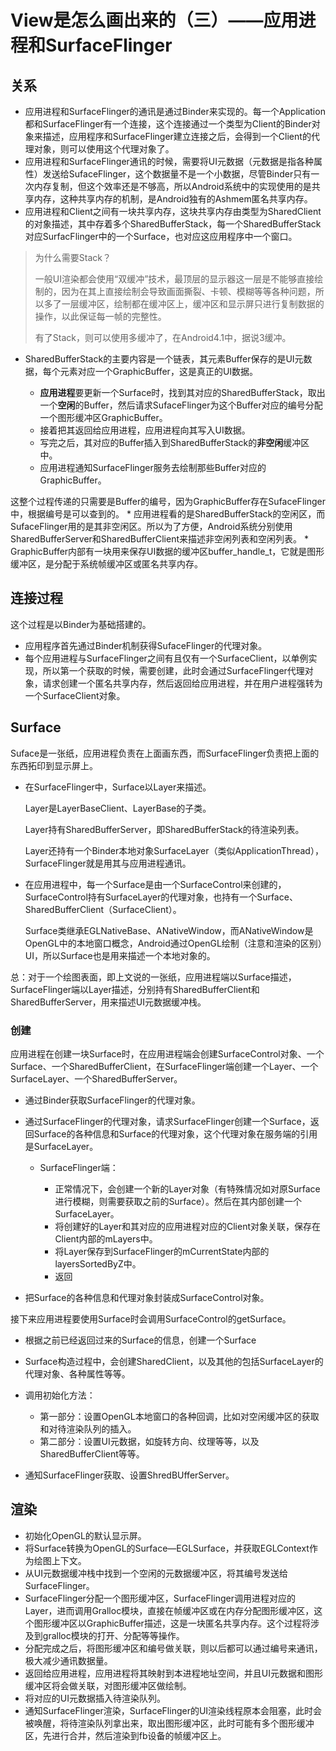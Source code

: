 # View是怎么画出来的（三）——应用进程和SurfaceFlinger

## 关系

* 
  应用进程和SurfaceFlinger的通讯是通过Binder来实现的。每一个Application都和SurfaceFlinger有一个连接，这个连接通过一个类型为Client的Binder对象来描述，应用程序和SurfaceFlinger建立连接之后，会得到一个Client的代理对象，则可以使用这个代理对象了。
* 
  应用进程和SurfaceFlinger通讯的时候，需要将UI元数据（元数据是指各种属性）发送给SufaceFlinger，这个数据量不是一个小数据，尽管Binder只有一次内存复制，但这个效率还是不够高，所以Android系统中的实现使用的是共享内存，这种共享内存的机制，是Android独有的Ashmem匿名共享内存。
* 
  应用进程和Client之间有一块共享内存，这块共享内存由类型为SharedClient的对象描述，其中存着多个SharedBufferStack，每一个SharedBufferStack对应SurfacFlinger中的一个Surface，也对应这应用程序中一个窗口。

> 为什么需要Stack？
>
> 一般UI渲染都会使用“双缓冲”技术，最顶层的显示器这一层是不能够直接绘制的，因为在其上直接绘制会导致画面撕裂、卡顿、模糊等等各种问题，所以多了一层缓冲区，绘制都在缓冲区上，缓冲区和显示屏只进行复制数据的操作，以此保证每一帧的完整性。
>
> 有了Stack，则可以使用多缓冲了，在Android4.1中，据说3缓冲。

* 
  SharedBufferStack的主要内容是一个链表，其元素Buffer保存的是UI元数据，每个元素对应一个GraphicBuffer，这是真正的UI数据。

  * **应用进程**要更新一个Surface时，找到其对应的SharedBufferStack，取出一个**空闲**的Buffer，然后请求SufaceFlinger为这个Buffer对应的编号分配一个图形缓冲区GraphicBuffer。
  * 接着把其返回给应用进程，应用进程向其写入UI数据。
  * 写完之后，其对应的Buffer插入到SharedBufferStack的**非空闲**缓冲区中。
  * 应用进程通知SurfaceFlinger服务去绘制那些Buffer对应的GraphicBuffer。

这整个过程传递的只需要是Buffer的编号，因为GraphicBuffer存在SufaceFlinger中，根据编号是可以查到的。
* 
应用进程看的是SharedBufferStack的空闲区，而SufaceFlinger用的是其非空闲区。所以为了方便，Android系统分别使用SharedBufferServer和SharedBufferClient来描述非空闲列表和空闲列表。
* 
GraphicBuffer内部有一块用来保存UI数据的缓冲区buffer_handle_t，它就是图形缓冲区，是分配于系统帧缓冲区或匿名共享内存。

## 连接过程

这个过程是以Binder为基础搭建的。

* 应用程序首先通过Binder机制获得SufaceFlinger的代理对象。
* 每个应用进程与SurfaceFlinger之间有且仅有一个SurfaceClient，以单例实现，所以第一个获取的时候，需要创建，此时会通过SurfaceFlinger代理对象，请求创建一个匿名共享内存，然后返回给应用进程，并在用户进程强转为一个SurfaceClient对象。

## Surface

Suface是一张纸，应用进程负责在上面画东西，而SurfaceFlinger负责把上面的东西拓印到显示屏上。

* 在SurfaceFlinger中，Surface以Layer来描述。

  Layer是LayerBaseClient、LayerBase的子类。

  Layer持有SharedBufferServer，即SharedBufferStack的待渲染列表。

  Layer还持有一个Binder本地对象SurfaceLayer（类似ApplicationThread），SurfaceFlinger就是用其与应用进程通讯。

* 在应用进程中，每一个Surface是由一个SurfaceControl来创建的，SurfaceControl持有SurfaceLayer的代理对象，也持有一个Surface、SharedBufferClient（SurfaceClient）。

  Surface类继承EGLNativeBase、ANativeWindow，而ANativeWindow是OpenGL中的本地窗口概念，Android通过OpenGL绘制（注意和渲染的区别）UI，所以Surface也是用来描述一个本地对象的。

总：对于一个绘图表面，即上文说的一张纸，应用进程端以Surface描述，SurfaceFlinger端以Layer描述，分别持有SharedBufferClient和SharedBufferServer，用来描述UI元数据缓冲栈。

### 创建

应用进程在创建一块Surface时，在应用进程端会创建SurfaceControl对象、一个Surface、一个SharedBufferClient，在SurfaceFlinger端创建一个Layer、一个SurfaceLayer、一个SharedBufferServer。

* 通过Binder获取SurfaceFlinger的代理对象。
* 通过SurfaceFlinger的代理对象，请求SurfaceFlinger创建一个Surface，返回Surface的各种信息和Surface的代理对象，这个代理对象在服务端的引用是SurfaceLayer。

  * SurfaceFlinger端：

    * 正常情况下，会创建一个新的Layer对象（有特殊情况如对原Surface进行模糊，则需要获取之前的Surface）。然后在其内部创建一个SurfaceLayer。
    * 将创建好的Layer和其对应的应用进程对应的Client对象关联，保存在Client内部的mLayers中。
    * 将Layer保存到SurfaceFlinger的mCurrentState内部的layersSortedByZ中。
    * 返回
* 把Surface的各种信息和代理对象封装成SurfaceControl对象。

接下来应用进程要使用Surface时会调用SurfaceControl的getSurface。

* 根据之前已经返回过来的Surface的信息，创建一个Surface
* Surface构造过程中，会创建SharedClient，以及其他的包括SurfaceLayer的代理对象、各种属性等等。
* 调用初始化方法：

  * 第一部分：设置OpenGL本地窗口的各种回调，比如对空闲缓冲区的获取和对待渲染队列的插入。
  * 第二部分：设置UI元数据，如旋转方向、纹理等等，以及SharedBufferClient等等。
* 通知SurfaceFlinger获取、设置ShredBUfferServer。

## 渲染

* 初始化OpenGL的默认显示屏。
* 将Surface转换为OpenGL的Surface—EGLSurface，并获取EGLContext作为绘图上下文。
* 从UI元数据缓冲栈中找到一个空闲的元数据缓冲区，将其编号发送给SurfaceFlinger。
* SurfaceFlinger分配一个图形缓冲区，SurfaceFlinger调用进程对应的Layer，进而调用Gralloc模块，直接在帧缓冲区或在内存分配图形缓冲区，这个图形缓冲区以GraphicBuffer描述，这是一块匿名共享内存。这个过程将涉及到gralloc模块的打开、分配等等操作。
* 分配完成之后，将图形缓冲区和编号做关联，则以后都可以通过编号来通讯，极大减少通讯数据量。
* 返回给应用进程，应用进程将其映射到本进程地址空间，并且UI元数据和图形缓冲区将会做关联，对图形缓冲区做绘制。
* 将对应的UI元数据插入待渲染队列。
* 通知SurfaceFlinger渲染，SurfaceFlinger的UI渲染线程原本会阻塞，此时会被唤醒，将待渲染队列拿出来，取出图形缓冲区，此时可能有多个图形缓冲区，先进行合并，然后渲染到fb设备的帧缓冲区上。
